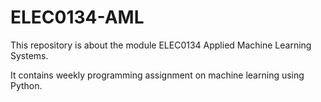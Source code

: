 # ELEC0134-AML

This repository is about the module ELEC0134 Applied Machine Learning Systems.

It contains weekly programming assignment on machine learning using Python.
